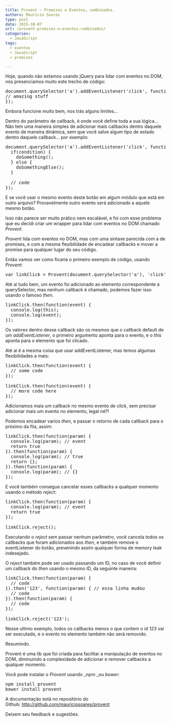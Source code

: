 ```yaml
---
title: Provent – Promises e Eventos… combinados.
authors: Mauricio Soares
type: post
date: 2015-10-07
url: /provent-promises-e-eventos-combinados/
categories:
  - JavaScript
tags:
  - eventos
  - JavaScript
  - promises

---
```

Hoje, quando não estamos usando jQuery para lidar com eventos no DOM, nós presenciamos muito este trecho de código:

<pre class="lang-javascript">document.querySelector('a').addEventListener('click', function() {
// amazing stuff
});
</pre>

Embora funcione muito bem, nos trás alguns limites&#8230;

Dentro do parâmetro de callback, é onde você define toda a sua lógica&#8230; Não tem uma maneira simples de adicionar mais callbacks dentro daquele evento de maneira dinâmica, sem que você salve algum tipo de estado dentro daquele callback&#8230; por exemplo:

<pre class="lang-javascript">document.querySelector('a').addEventListener('click', function() {
  if(condition) {
    doSomething();
  } else {
    doSomethingElse();
  }

  // code
});
</pre>

E se você usar o mesmo evento deste botão em algum módulo que está em outro arquivo? Provavelmente outro evento será adicionado a aquele mesmo botão.

Isso não parece ser muito prático nem escalável, e foi com esse problema que eu decidi criar um wrapper para lidar com eventos no DOM chamado _Provent_.

_Provent_ lida com eventos no DOM, mas com uma sintaxe parecida com a de promises, e com a mesma flexibilidade de encadear callbacks e mover a promise para qualquer lugar do seu código.

Então vamos ver como ficaria o primeiro exemplo de código, usando _Provent_:

<pre class="lang-javascript">var linkClick = Provent(document.querySelector('a'), 'click');
</pre>

Até ai tudo bem, um evento foi adicionado ao elemento correspondente a querySelector, mas nenhum callback é chamado, podemos fazer isso usando o famoso _then_.

<pre class="lang-javascript">linkClick.then(function(event) {
  console.log(this);
  console.log(event);
});
</pre>

Os valores dentro desse callback são os mesmos que o callback default de um _addEventListener_, o primeiro argumento aponta para o evento, e o _this_ aponta para o elemento que foi clicado.

Até ai é a mesma coisa que usar addEventListener, mas temos algumas flexibilidades a mais:

<pre class="lang-javascript">linkClick.then(function(event) {
  // some code
});

linkClick.then(function(event) {
  // more code here
});
</pre>

Adicionamos mais um callback no mesmo evento de _click_, sem precisar adicionar mais um evento no elemento, legal né?!

Podemos encadear varios _then_, e passar o retorno de cada callback para o próximo da fila, assim:

<pre class="lang-javascript">linkClick.then(function(param) {
  console.log(param); // event
  return true
}).then(function(param) {
  console.log(param); // true
  return {};
}).then(function(param) {
  console.log(param); // {}
});
</pre>

E você também consegue cancelar esses callbacks a qualquer momento usando o método _reject_:

<pre class="lang-javascript">linkClick.then(function(param) {
  console.log(param); // event
  return true
});

linkClick.reject();
</pre>

Executando o _reject_ sem passar nenhum parâmetro, você cancela todos os callbacks que foram adicionados aos _then_, e também remove o eventListener do botão, prevenindo assim qualquer forma de memory leak indesejado.

O _reject_ também pode ser usado passando um ID, no caso de você definir um callback do _then_ usando o mesmo ID, da seguinte maneira:

<pre class="lang-javascript">linkClick.then(function(param) {
  // code
}).then('123', function(param) { // essa linha mudou
  // code
}).then(function(param) {
  // code
});

linkClick.reject('123');
</pre>

Nesse ultimo exemplo, todos os callbacks menos o que contem o id _123_ vai ser executado, e o evento no elemento também não será removido.

Resumindo.

Provent é uma lib que foi criada para facilitar a manipulação de eventos no DOM, diminuindo a complexidade de adicionar e remover callbacks a qualquer momento.

Você pode instalar o _Provent_ usando _npm _ou _bower_:

<pre>npm install provent
bower install provent
</pre>

A documentação está no repositório do Github: <http://github.com/mauriciosoares/provent>

Deixem seu feedback e sugestões.